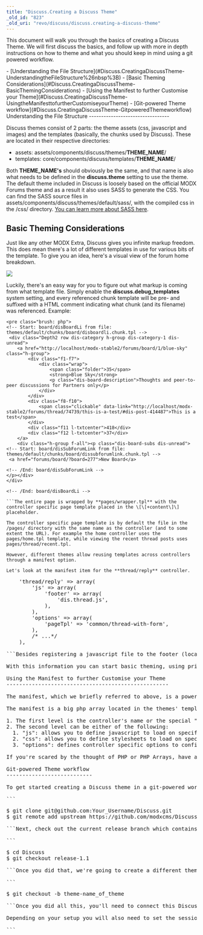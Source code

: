 ```yaml
---
title: "Discuss.Creating a Discuss Theme"
_old_id: "823"
_old_uri: "revo/discuss/discuss.creating-a-discuss-theme"
---
```


This document will walk you through the basics of creating a Discuss Theme. We will first discuss the basics, and follow up with more in depth instructions on how to theme and what you should keep in mind using a git powered workflow.

<div>- [Understanding the File Structure](#Discuss.CreatingaDiscussTheme-UnderstandingtheFileStructure%26nbsp%3B)
- [Basic Theming Considerations](#Discuss.CreatingaDiscussTheme-BasicThemingConsiderations)
- [Using the Manifest to further Customise your Theme](#Discuss.CreatingaDiscussTheme-UsingtheManifesttofurtherCustomiseyourTheme)
- [Git-powered Theme workflow](#Discuss.CreatingaDiscussTheme-GitpoweredThemeworkflow)

</div>Understanding the File Structure 
---------------------------------

Discuss themes consist of 2 parts: the theme assets (css, javascript and images) and the templates (basically, the chunks used by Discuss). These are located in their respective directories:

- assets: assets/components/discuss/themes/**THEME\_NAME**/
- templates: core/components/discuss/templates/**THEME\_NAME**/

Both **THEME\_NAME's** should obviously be the same, and that name is also what needs to be defined in the **discuss.theme** setting to use the theme.   
The default theme included in Discuss is loosely based on the official MODX Forums theme and as a result it also uses SASS to generate the CSS. You can find the SASS source files in assets/components/discuss/themes/default/sass/, with the compiled css in the /css/ directory. [You can learn more about SASS here](http://sass-lang.com/).

Basic Theming Considerations 
-----------------------------

Just like any other MODX Extra, Discuss gives you infinite markup freedom. This does mean there's a lot of different templates in use for various bits of the template. To give you an idea, here's a visual view of the forum home breakdown.

![](https://www.evernote.com/shard/s265/sh/14aa5e38-ec33-4a44-be2d-ba2698f1d6ab/b9f56412352884f8e6f9522a638d45ea/res/35d30b10-9174-4430-a8c4-286c203cfae5/skitch.png)

Luckily, there's an easy way for you to figure out what markup is coming from what template file. Simply enable the **discuss.debug\_templates** system setting, and every referenced chunk template will be pre- and suffixed with a HTML comment indicating what chunk (and its filename) was referenced. Example:

```
<pre class="brush: php">
<!-- Start: board/disBoardLi from file: themes/default/chunks/board/disboardli.chunk.tpl -->
 <div class="Depth2 row dis-category h-group dis-category-1 dis-unread">
    <a href="http://localhost/modx-stable2/forums/board/1/blue-sky" class="h-group">
        <div class="f1-f7">
            <div class="wrap">
                <span class="folder">35</span>
                <strong>Blue Sky</strong>
                <p class="dis-board-description">Thoughts and peer-to-peer discussions for Partners only</p>
            </div>
        </div>
        <div class="f8-f10">
            <span class="clickable" data-link="http://localhost/modx-stable2/forums/thread/74739/this-is-a-test/#dis-post-414487">This is a test</span>
        </div>
        <div class="f11 l-txtcenter">418</div>
        <div class="f12 l-txtcenter">37</div>
    </a>
    <div class="h-group f-all"><p class="dis-board-subs dis-unread">
<!-- Start: board/disSubForumLink from file: themes/default/chunks/board/dissubforumlink.chunk.tpl -->
 <a href="forums/board/?board=277">New Board</a>

<!-- /End: board/disSubForumLink -->
</p></div>
</div>

<!-- /End: board/disBoardLi -->

```The entire page is wrapped by **pages/wrapper.tpl** with the controller specific page template placed in the \[\[+content\]\] placeholder.

The controller specific page template is by default the file in the /pages/ directory with the same name as the controller (and to some extent the URL). For example the home controller uses the pages/home.tpl template, while viewing the recent thread posts uses pages/thread/recent.tpl.

However, different themes allow reusing templates across controllers through a manifest option.

Let's look at the manifest item for the **thread/reply** controller.

```
<pre class="brush: php">
    'thread/reply' => array(
        'js' => array(
            'footer' => array(
                'dis.thread.js',
            ),
        ),
        'options' => array(
            'pageTpl' => 'common/thread-with-form',
        ),
        /* ...*/
    ),

```Besides registering a javascript file to the footer (located in assets/components/discuss/themes/THEME\_NAME/js/), we are passing it an option of pageTpl, pointing it to common/thread-with-form. This means that instead of using the pages/thread/reply.tpl template, it will actually use the pages/common/thread-with-form.tpl template for this controller. This allows you to reuse markup across similar controllers without having to repeat yourself.

With this information you can start basic theming, using primarily CSS customization hooking into the many available classes. But if you want to go further...

Using the Manifest to further Customise your Theme 
---------------------------------------------------

The manifest, which we briefly referred to above, is a powerful tool allowing you to go beyond basic CSS customisations and making some changes to the template files. It allows you to configure a number of options per controllers, change templates and add something called modules. You'll find we've applied a bunch of these in the default template and you may not need to do this yourself, but it's great to know how it works in case you want to change it for your specific needs.

The manifest is a big php array located in the themes' templates directory called "manifest.php". It is several levels deep.

1. The first level is the controller's name or the special "global" which is applied everywhere.
2. The second level can be either of the following: 
  1. "js": allows you to define javascript to load on specific controllers. This option has a third level, which is one of the following: "header", "footer" or "inline". This third level then contains an array of files to load from assets/components/discuss/theme\_name/js/.
  2. "css": allows you to define stylesheets to load on specific controllers. This third level then contains an array of files to load from assets/components/discuss/theme\_name/css/.
  3. "options": defines controller specific options to configure the behaviour of the controller. The options vary from controller to controller, and you can find them all in the [Controllers](/extras/revo/discuss/discuss.controllers "Discuss.Controllers") documentation.

If you're scared by the thought of PHP or PHP Arrays, have a look through [these](http://www.tizag.com/phpT/arrays.php) [resources](http://www.htmlandphp.com/beginner-php/207-introduction-to-arrays-in-php.html). What we're doing is called a multidimensional associative array.

Git-powered Theme workflow 
---------------------------

To get started creating a Discuss theme in a git-powered workflow, kick it off by creating a fork of the main Discuss repository at <https://github.com/modxcms/Discuss>. Then, clone your fork to a local directory and add the original repository as an upstream remote.

```
<pre class="brush: php">
$ git clone git@github.com:Your_Username/Discuss.git
$ git remote add upstream https://github.com/modxcms/Discuss.git

```Next, check out the current release branch which contains the most up to date version. At time of writing that is release-1.1, but check the [Discuss Contributors Guidelines](/extras/revo/discuss/discuss.contributing "Discuss.Contributing") for latest instructions.

```
<pre class="brush: php">
$ cd Discuss
$ git checkout release-1.1

```Once you did that, we're going to create a different theme branch, which will help make collaboration easier in case you want to [contribute back to Discuss](/extras/revo/discuss/discuss.contributing "Discuss.Contributing") \*cough\*. If you want to fix stuff in the default branch, you would instead create a fix branch, eg fix-colorsbug.

```
<pre class="brush: php">
$ git checkout -b theme-name_of_theme

```Once you did all this, you'll need to connect this Discuss codebase with a MODX installation. The easiest way to do that is to install the Discuss package (that sets up all the required bits within MODX), and to adjust the namespace (via System > Namespaces) to point to the git-versioned core/components/discuss/ directory and creating a discuss.core\_path setting with the same path as the value and discuss.assets\_url with an absolute url to the git-versioned assets/components/discuss/ directory.

Depending on your setup you will also need to set the session\_cookie\_path setting to / (yes, just a single slash) and to avoid session-clashes if you have multiple local MODX installs, you may want to change the session\_name setting to something unique. Next, we'll also need a config.core.php file in the root of our discuss project pointing to our MODX installation. You can copy this from the root of your MODX install, or custom craft it yourself using the template below.

```
<pre class="brush: php">
<?php
define('MODX_CORE_PATH', '/Applications/MAMP/htdocs/modx/core/');
define('MODX_CONFIG_KEY', 'config');

```You should have a functional Discuss install now, or at least be ready to follow the [Installation instructions](/extras/revo/discuss/discuss.installation "Discuss.Installation") and get theming :)